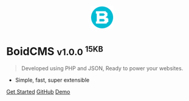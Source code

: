 <p align="center"><img alt="logo" width="60" height="60" src="/_media/logo.svg" /></p>

# BoidCMS <small>v1.0.0 <sup>15KB</sup></small>

> Developed using PHP and JSON, Ready to power your websites.

- Simple, fast, super extensible

[Get Started](#boidcms)
[GitHub](https://github.com/BoidCMS/BoidCMS/)
[Demo](demo)
